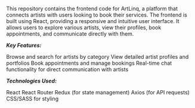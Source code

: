 


This repository contains the frontend code for ArtLinq, a platform that connects artists with users looking to book their services. The frontend is built using React, providing a responsive and intuitive user interface. It allows users to explore various artists, view their profiles, book appointments, and communicate directly with them.

***Key Features:***

Browse and search for artists by category
View detailed artist profiles and portfolios
Book appointments and manage bookings
Real-time chat functionality for direct communication with artists


***Technologies Used:***

React
React Router
Redux (for state management)
Axios (for API requests)
CSS/SASS for styling
